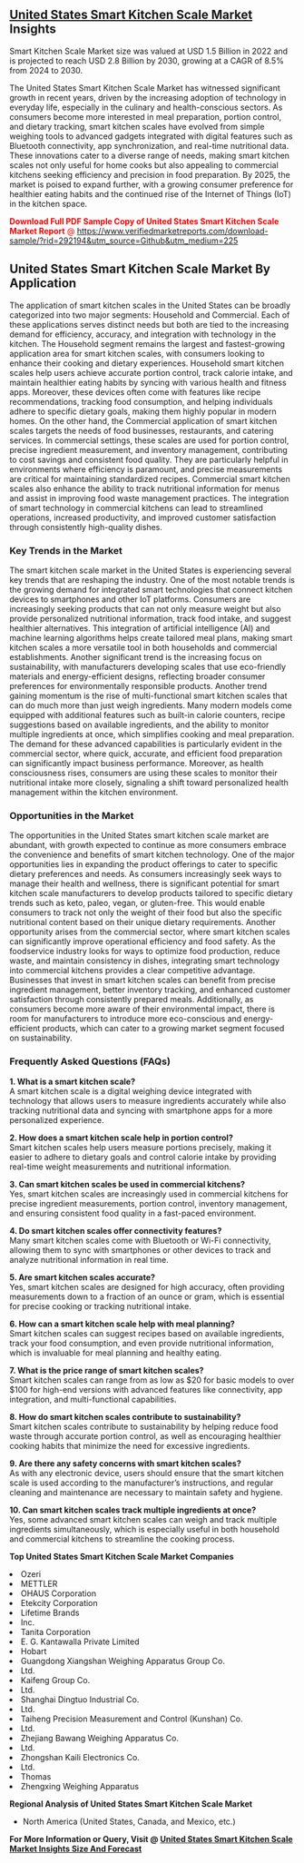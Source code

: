 <h2><a href="https://www.verifiedmarketreports.com/download-sample/?rid=292194&amp;utm_source=Github&amp;utm_medium=225" target="_blank">United States Smart Kitchen Scale Market</a> Insights</h2><p>Smart Kitchen Scale Market size was valued at USD 1.5 Billion in 2022 and is projected to reach USD 2.8 Billion by 2030, growing at a CAGR of 8.5% from 2024 to 2030.</p><p><p>The United States Smart Kitchen Scale Market has witnessed significant growth in recent years, driven by the increasing adoption of technology in everyday life, especially in the culinary and health-conscious sectors. As consumers become more interested in meal preparation, portion control, and dietary tracking, smart kitchen scales have evolved from simple weighing tools to advanced gadgets integrated with digital features such as Bluetooth connectivity, app synchronization, and real-time nutritional data. These innovations cater to a diverse range of needs, making smart kitchen scales not only useful for home cooks but also appealing to commercial kitchens seeking efficiency and precision in food preparation. By 2025, the market is poised to expand further, with a growing consumer preference for healthier eating habits and the continued rise of the Internet of Things (IoT) in the kitchen space. <p><span class=""><span style="color: #ff0000;"><strong>Download Full PDF Sample Copy of United States Smart Kitchen Scale Market Report</strong> @ </span><a href="https://www.verifiedmarketreports.com/download-sample/?rid=292194&amp;utm_source=Github&amp;utm_medium=225" target="_blank">https://www.verifiedmarketreports.com/download-sample/?rid=292194&amp;utm_source=Github&amp;utm_medium=225</a></span></p></p> <h2>United States Smart Kitchen Scale Market By Application</h2> <p>The application of smart kitchen scales in the United States can be broadly categorized into two major segments: Household and Commercial. Each of these applications serves distinct needs but both are tied to the increasing demand for efficiency, accuracy, and integration with technology in the kitchen. The Household segment remains the largest and fastest-growing application area for smart kitchen scales, with consumers looking to enhance their cooking and dietary experiences. Household smart kitchen scales help users achieve accurate portion control, track calorie intake, and maintain healthier eating habits by syncing with various health and fitness apps. Moreover, these devices often come with features like recipe recommendations, tracking food consumption, and helping individuals adhere to specific dietary goals, making them highly popular in modern homes. On the other hand, the Commercial application of smart kitchen scales targets the needs of food businesses, restaurants, and catering services. In commercial settings, these scales are used for portion control, precise ingredient measurement, and inventory management, contributing to cost savings and consistent food quality. They are particularly helpful in environments where efficiency is paramount, and precise measurements are critical for maintaining standardized recipes. Commercial smart kitchen scales also enhance the ability to track nutritional information for menus and assist in improving food waste management practices. The integration of smart technology in commercial kitchens can lead to streamlined operations, increased productivity, and improved customer satisfaction through consistently high-quality dishes. <h3>Key Trends in the Market</h3> <p>The smart kitchen scale market in the United States is experiencing several key trends that are reshaping the industry. One of the most notable trends is the growing demand for integrated smart technologies that connect kitchen devices to smartphones and other IoT platforms. Consumers are increasingly seeking products that can not only measure weight but also provide personalized nutritional information, track food intake, and suggest healthier alternatives. This integration of artificial intelligence (AI) and machine learning algorithms helps create tailored meal plans, making smart kitchen scales a more versatile tool in both households and commercial establishments. Another significant trend is the increasing focus on sustainability, with manufacturers developing scales that use eco-friendly materials and energy-efficient designs, reflecting broader consumer preferences for environmentally responsible products. Another trend gaining momentum is the rise of multi-functional smart kitchen scales that can do much more than just weigh ingredients. Many modern models come equipped with additional features such as built-in calorie counters, recipe suggestions based on available ingredients, and the ability to monitor multiple ingredients at once, which simplifies cooking and meal preparation. The demand for these advanced capabilities is particularly evident in the commercial sector, where quick, accurate, and efficient food preparation can significantly impact business performance. Moreover, as health consciousness rises, consumers are using these scales to monitor their nutritional intake more closely, signaling a shift toward personalized health management within the kitchen environment. <h3>Opportunities in the Market</h3> <p>The opportunities in the United States smart kitchen scale market are abundant, with growth expected to continue as more consumers embrace the convenience and benefits of smart kitchen technology. One of the major opportunities lies in expanding the product offerings to cater to specific dietary preferences and needs. As consumers increasingly seek ways to manage their health and wellness, there is significant potential for smart kitchen scale manufacturers to develop products tailored to specific dietary trends such as keto, paleo, vegan, or gluten-free. This would enable consumers to track not only the weight of their food but also the specific nutritional content based on their unique dietary requirements. Another opportunity arises from the commercial sector, where smart kitchen scales can significantly improve operational efficiency and food safety. As the foodservice industry looks for ways to optimize food production, reduce waste, and maintain consistency in dishes, integrating smart technology into commercial kitchens provides a clear competitive advantage. Businesses that invest in smart kitchen scales can benefit from precise ingredient management, better inventory tracking, and enhanced customer satisfaction through consistently prepared meals. Additionally, as consumers become more aware of their environmental impact, there is room for manufacturers to introduce more eco-conscious and energy-efficient products, which can cater to a growing market segment focused on sustainability. <h3>Frequently Asked Questions (FAQs)</h3> <p><strong>1. What is a smart kitchen scale?</strong><br> A smart kitchen scale is a digital weighing device integrated with technology that allows users to measure ingredients accurately while also tracking nutritional data and syncing with smartphone apps for a more personalized experience.</p> <p><strong>2. How does a smart kitchen scale help in portion control?</strong><br> Smart kitchen scales help users measure portions precisely, making it easier to adhere to dietary goals and control calorie intake by providing real-time weight measurements and nutritional information.</p> <p><strong>3. Can smart kitchen scales be used in commercial kitchens?</strong><br> Yes, smart kitchen scales are increasingly used in commercial kitchens for precise ingredient measurements, portion control, inventory management, and ensuring consistent food quality in a fast-paced environment.</p> <p><strong>4. Do smart kitchen scales offer connectivity features?</strong><br> Many smart kitchen scales come with Bluetooth or Wi-Fi connectivity, allowing them to sync with smartphones or other devices to track and analyze nutritional information in real time.</p> <p><strong>5. Are smart kitchen scales accurate?</strong><br> Yes, smart kitchen scales are designed for high accuracy, often providing measurements down to a fraction of an ounce or gram, which is essential for precise cooking or tracking nutritional intake.</p> <p><strong>6. How can a smart kitchen scale help with meal planning?</strong><br> Smart kitchen scales can suggest recipes based on available ingredients, track your food consumption, and even provide nutritional information, which is invaluable for meal planning and healthy eating.</p> <p><strong>7. What is the price range of smart kitchen scales?</strong><br> Smart kitchen scales can range from as low as $20 for basic models to over $100 for high-end versions with advanced features like connectivity, app integration, and multi-functional capabilities.</p> <p><strong>8. How do smart kitchen scales contribute to sustainability?</strong><br> Smart kitchen scales contribute to sustainability by helping reduce food waste through accurate portion control, as well as encouraging healthier cooking habits that minimize the need for excessive ingredients.</p> <p><strong>9. Are there any safety concerns with smart kitchen scales?</strong><br> As with any electronic device, users should ensure that the smart kitchen scale is used according to the manufacturer’s instructions, and regular cleaning and maintenance are necessary to maintain safety and hygiene.</p> <p><strong>10. Can smart kitchen scales track multiple ingredients at once?</strong><br> Yes, some advanced smart kitchen scales can weigh and track multiple ingredients simultaneously, which is especially useful in both household and commercial kitchens to streamline the cooking process.</p></p><p><strong>Top United States Smart Kitchen Scale Market Companies</strong></p><div data-test-id=""><p><li>Ozeri</li><li> METTLER</li><li> OHAUS Corporation</li><li> Etekcity Corporation</li><li> Lifetime Brands</li><li> Inc.</li><li> Tanita Corporation</li><li> E. G. Kantawalla Private Limited</li><li> Hobart</li><li> Guangdong Xiangshan Weighing Apparatus Group Co.</li><li> Ltd.</li><li> Kaifeng Group Co.</li><li> Ltd.</li><li> Shanghai Dingtuo Industrial Co.</li><li> Ltd.</li><li> Taiheng Precision Measurement and Control (Kunshan) Co.</li><li> Ltd.</li><li> Zhejiang Bawang Weighing Apparatus Co.</li><li> Ltd.</li><li> Zhongshan Kaili Electronics Co.</li><li> Ltd.</li><li> Thomas</li><li> Zhengxing Weighing Apparatus</li></p><div><strong>Regional Analysis of&nbsp;United States Smart Kitchen Scale Market</strong></div><ul><li dir="ltr"><p dir="ltr">North America&nbsp;(United States, Canada, and Mexico, etc.)</p></li></ul><p><strong>For More Information or Query, Visit @&nbsp;</strong><strong><a href="https://www.verifiedmarketreports.com/product/smart-kitchen-scale-market/?utm_source=Github&amp;utm_medium=225" target="_blank">United States Smart Kitchen Scale Market Insights Size And Forecast</a></strong></p></div>
